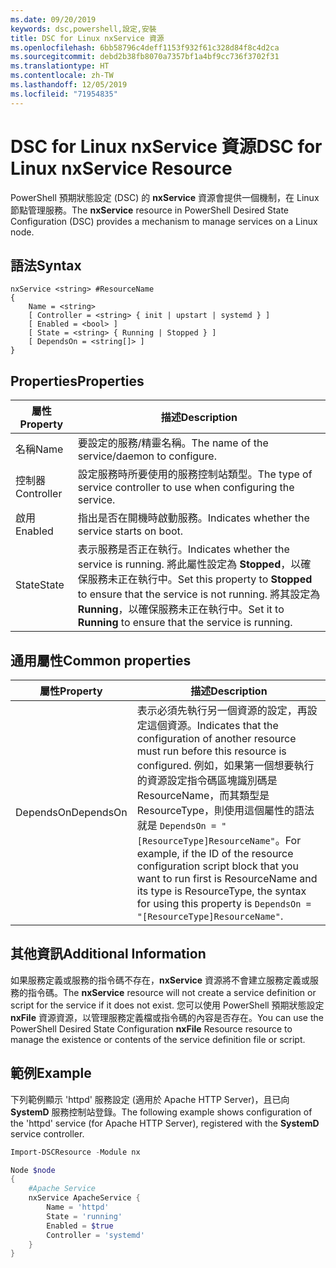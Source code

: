 ```yaml
---
ms.date: 09/20/2019
keywords: dsc,powershell,設定,安裝
title: DSC for Linux nxService 資源
ms.openlocfilehash: 6bb58796c4deff1153f932f61c328d84f8c4d2ca
ms.sourcegitcommit: debd2b38fb8070a7357bf1a4bf9cc736f3702f31
ms.translationtype: HT
ms.contentlocale: zh-TW
ms.lasthandoff: 12/05/2019
ms.locfileid: "71954835"
---
```

# <a name="dsc-for-linux-nxservice-resource"></a><span data-ttu-id="2631d-103">DSC for Linux nxService 資源</span><span class="sxs-lookup"><span data-stu-id="2631d-103">DSC for Linux nxService Resource</span></span>

<span data-ttu-id="2631d-104">PowerShell 預期狀態設定 (DSC) 的 **nxService** 資源會提供一個機制，在 Linux 節點管理服務。</span><span class="sxs-lookup"><span data-stu-id="2631d-104">The **nxService** resource in PowerShell Desired State Configuration (DSC) provides a mechanism to manage services on a Linux node.</span></span>

## <a name="syntax"></a><span data-ttu-id="2631d-105">語法</span><span class="sxs-lookup"><span data-stu-id="2631d-105">Syntax</span></span>

```Syntax
nxService <string> #ResourceName
{
    Name = <string>
    [ Controller = <string> { init | upstart | systemd } ]
    [ Enabled = <bool> ]
    [ State = <string> { Running | Stopped } ]
    [ DependsOn = <string[]> ]
}
```

## <a name="properties"></a><span data-ttu-id="2631d-106">Properties</span><span class="sxs-lookup"><span data-stu-id="2631d-106">Properties</span></span>

|<span data-ttu-id="2631d-107">屬性</span><span class="sxs-lookup"><span data-stu-id="2631d-107">Property</span></span> |<span data-ttu-id="2631d-108">描述</span><span class="sxs-lookup"><span data-stu-id="2631d-108">Description</span></span> |
|---|---|
|<span data-ttu-id="2631d-109">名稱</span><span class="sxs-lookup"><span data-stu-id="2631d-109">Name</span></span> |<span data-ttu-id="2631d-110">要設定的服務/精靈名稱。</span><span class="sxs-lookup"><span data-stu-id="2631d-110">The name of the service/daemon to configure.</span></span> |
|<span data-ttu-id="2631d-111">控制器</span><span class="sxs-lookup"><span data-stu-id="2631d-111">Controller</span></span> |<span data-ttu-id="2631d-112">設定服務時所要使用的服務控制站類型。</span><span class="sxs-lookup"><span data-stu-id="2631d-112">The type of service controller to use when configuring the service.</span></span> |
|<span data-ttu-id="2631d-113">啟用</span><span class="sxs-lookup"><span data-stu-id="2631d-113">Enabled</span></span> |<span data-ttu-id="2631d-114">指出是否在開機時啟動服務。</span><span class="sxs-lookup"><span data-stu-id="2631d-114">Indicates whether the service starts on boot.</span></span> |
|<span data-ttu-id="2631d-115">State</span><span class="sxs-lookup"><span data-stu-id="2631d-115">State</span></span> |<span data-ttu-id="2631d-116">表示服務是否正在執行。</span><span class="sxs-lookup"><span data-stu-id="2631d-116">Indicates whether the service is running.</span></span> <span data-ttu-id="2631d-117">將此屬性設定為 **Stopped**，以確保服務未正在執行中。</span><span class="sxs-lookup"><span data-stu-id="2631d-117">Set this property to **Stopped** to ensure that the service is not running.</span></span> <span data-ttu-id="2631d-118">將其設定為 **Running**，以確保服務未正在執行中。</span><span class="sxs-lookup"><span data-stu-id="2631d-118">Set it to **Running** to ensure that the service is running.</span></span> |

## <a name="common-properties"></a><span data-ttu-id="2631d-119">通用屬性</span><span class="sxs-lookup"><span data-stu-id="2631d-119">Common properties</span></span>

|<span data-ttu-id="2631d-120">屬性</span><span class="sxs-lookup"><span data-stu-id="2631d-120">Property</span></span> |<span data-ttu-id="2631d-121">描述</span><span class="sxs-lookup"><span data-stu-id="2631d-121">Description</span></span> |
|---|---|
|<span data-ttu-id="2631d-122">DependsOn</span><span class="sxs-lookup"><span data-stu-id="2631d-122">DependsOn</span></span> |<span data-ttu-id="2631d-123">表示必須先執行另一個資源的設定，再設定這個資源。</span><span class="sxs-lookup"><span data-stu-id="2631d-123">Indicates that the configuration of another resource must run before this resource is configured.</span></span> <span data-ttu-id="2631d-124">例如，如果第一個想要執行的資源設定指令碼區塊識別碼是 ResourceName，而其類型是 ResourceType，則使用這個屬性的語法就是 `DependsOn = "[ResourceType]ResourceName"`。</span><span class="sxs-lookup"><span data-stu-id="2631d-124">For example, if the ID of the resource configuration script block that you want to run first is ResourceName and its type is ResourceType, the syntax for using this property is `DependsOn = "[ResourceType]ResourceName"`.</span></span> |

## <a name="additional-information"></a><span data-ttu-id="2631d-125">其他資訊</span><span class="sxs-lookup"><span data-stu-id="2631d-125">Additional Information</span></span>

<span data-ttu-id="2631d-126">如果服務定義或服務的指令碼不存在，**nxService** 資源將不會建立服務定義或服務的指令碼。</span><span class="sxs-lookup"><span data-stu-id="2631d-126">The **nxService** resource will not create a service definition or script for the service if it does not exist.</span></span> <span data-ttu-id="2631d-127">您可以使用 PowerShell 預期狀態設定 **nxFile** 資源資源，以管理服務定義檔或指令碼的內容是否存在。</span><span class="sxs-lookup"><span data-stu-id="2631d-127">You can use the PowerShell Desired State Configuration **nxFile** Resource resource to manage the existence or contents of the service definition file or script.</span></span>

## <a name="example"></a><span data-ttu-id="2631d-128">範例</span><span class="sxs-lookup"><span data-stu-id="2631d-128">Example</span></span>

<span data-ttu-id="2631d-129">下列範例顯示 'httpd' 服務設定 (適用於 Apache HTTP Server)，且已向 **SystemD** 服務控制站登錄。</span><span class="sxs-lookup"><span data-stu-id="2631d-129">The following example shows configuration of the 'httpd' service (for Apache HTTP Server), registered with the **SystemD** service controller.</span></span>

```powershell
Import-DSCResource -Module nx

Node $node
{
    #Apache Service
    nxService ApacheService {
        Name = 'httpd'
        State = 'running'
        Enabled = $true
        Controller = 'systemd'
    }
}
```